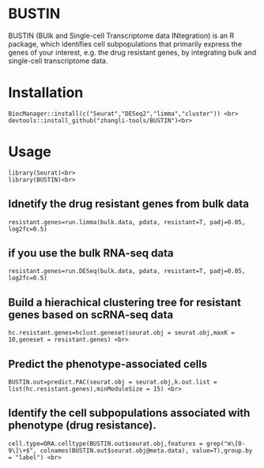 # BUSTIN
BUSTIN (BUlk and Single-cell Transcriptome data INtegration) is an R package, which identifies cell subpopulations that primarily express the genes of your interest, e.g. the drug resistant genes, by integrating bulk and single-cell transcriptome data.

# Installation
```Rscript
BiocManager::install(c("Seurat","DESeq2","limma","cluster")) <br>
devtools::install_github("zhangli-tools/BUSTIN")<br>
```
# Usage
```Rscript
library(Seurat)<br>
library(BUSTIN)<br>
```
## Idnetify the drug resistant genes from bulk data <br>
```Rscript
resistant.genes=run.limma(bulk.data, pdata, resistant=T, padj=0.05, log2fc=0.5)
```
## if you use the bulk RNA-seq data <br>
```Rscript
resistant.genes=run.DESeq(bulk.data, pdata, resistant=T, padj=0.05, log2fc=0.5)
```
## Build a hierachical clustering tree for resistant genes based on scRNA-seq data <br>
```Rscript
hc.resistant.genes=hclust.geneset(seurat.obj = seurat.obj,maxK = 10,geneset = resistant.genes) <br>
```
## Predict the phenotype-associated cells<br>
```Rscript
BUSTIN.out=predict.PAC(seurat.obj = seurat.obj,k.out.list = list(hc.resistant.genes),minModuleSize = 15) <br>
```
## Identify the cell subpopulations associated with phenotype (drug resistance).<br>
```Rscript
cell.type=ORA.celltype(BUSTIN.out$seurat.obj,features = grep("m\[0-9\]\+$", colnames(BUSTIN.out$seurat.obj@meta.data), value=T),group.by = "label") <br>
```
